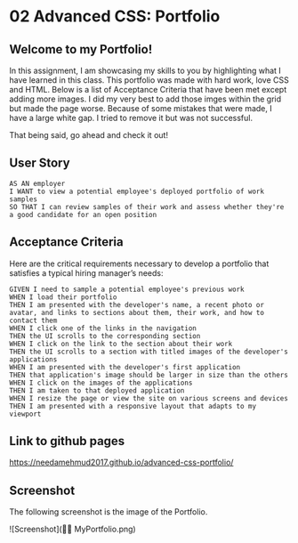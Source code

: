 
# 02 Advanced CSS: Portfolio

## Welcome to my Portfolio! 

In this assignment, I am showcasing my skills to you by highlighting what I have learned in this class. This portfolio was made with hard work, love CSS and HTML. Below is a list of Acceptance Criteria that have been met except adding more images. I did my very best to add those imges within the grid but made the page worse. Because of some mistakes that were made, I have a large white gap. I tried to remove it but was not successful.  

That being said, go ahead and check it out!

## User Story

```
AS AN employer
I WANT to view a potential employee's deployed portfolio of work samples
SO THAT I can review samples of their work and assess whether they're a good candidate for an open position
```


## Acceptance Criteria

Here are the critical requirements necessary to develop a portfolio that satisfies a typical hiring manager’s needs:

```
GIVEN I need to sample a potential employee's previous work
WHEN I load their portfolio
THEN I am presented with the developer's name, a recent photo or avatar, and links to sections about them, their work, and how to contact them
WHEN I click one of the links in the navigation
THEN the UI scrolls to the corresponding section
WHEN I click on the link to the section about their work
THEN the UI scrolls to a section with titled images of the developer's applications
WHEN I am presented with the developer's first application
THEN that application's image should be larger in size than the others
WHEN I click on the images of the applications
THEN I am taken to that deployed application
WHEN I resize the page or view the site on various screens and devices
THEN I am presented with a responsive layout that adapts to my viewport
```

## Link to github pages

 https://needamehmud2017.github.io/advanced-css-portfolio/

## Screenshot

The following screenshot is the image of the Portfolio.

![Screenshot](👩🏽 MyPortfolio.png)



